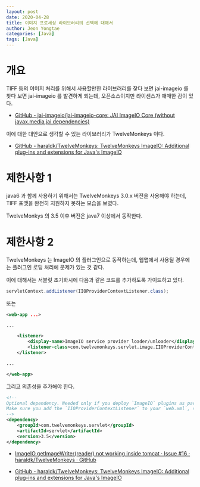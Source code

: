 ```yaml
---
layout: post
date: 2020-04-28
title: 이미지 프로세싱 라이브러리의 선택에 대해서
author: Jeon Yongtae
categories: [Java]
tags: [Java]
---
```


# 개요

TIFF 등의 이미지 처리를 위해서 사용할만한 라이브러리를 찾다 보면 jai-imageio 를 찾다 보면 jai-imageio 를 발견하게 되는데, 오픈소스이지만 라이센스가 애매한 감이 있다.

- [GitHub - jai-imageio/jai-imageio-core: JAI ImageIO Core (without javax.media.jai dependencies)](https://github.com/jai-imageio/jai-imageio-core)

이에 대한 대안으로 생각할 수 있는 라이브러리가 TwelveMonkeys 이다.

- [GitHub - haraldk/TwelveMonkeys: TwelveMonkeys ImageIO: Additional plug-ins and extensions for Java&#39;s ImageIO](https://github.com/haraldk/TwelveMonkeys)

# 제한사항 1

java6 과 함께 사용하기 위해서는 TwelveMonkeys 3.0.x 버전을 사용해야 하는데, TIFF 포맷을 완전히 지원하지 못하는 모습을 보였다. 

TwelveMonkys 의 3.5 이후 버전은 java7 이상에서 동작한다.

# 제한사항 2

TwelveMonkeys 는 ImageIO 의 플러그인으로 동작하는데, 웹앱에서 사용될 경우에는 플러그인 로딩 처리에 문제가 있는 것 같다.

이에 대해서는 서블릿 초기화시에 다음과 같은 코드를 추가하도록 가이드하고 있다.

```java
servletContext.addListener(IIOProviderContextListener.class);
```

또는

```xml
<web-app ...>

...

	<listener>
		<display-name>ImageIO service provider loader/unloader</display-name>
		<listener-class>com.twelvemonkeys.servlet.image.IIOProviderContextListener</listener-class>
	</listener>

...

</web-app>
```

그리고 의존성을 추가해야 한다.

```xml
<!--
Optional dependency. Needed only if you deploy `ImageIO` plugins as part of a web app.
Make sure you add the `IIOProviderContextListener` to your `web.xml`, see above.
-->
<dependency>
	<groupId>com.twelvemonkeys.servlet</groupId>
	<artifactId>servlet</artifactId>
	<version>3.5</version>
</dependency>
```

- [ImageIO.getImageWriter(reader) not working inside tomcat · Issue #16 · haraldk/TwelveMonkeys · GitHub](https://github.com/haraldk/TwelveMonkeys/issues/16#issuecomment-326128071)

- [GitHub - haraldk/TwelveMonkeys: TwelveMonkeys ImageIO: Additional plug-ins and extensions for Java&#39;s ImageIO](https://github.com/haraldk/TwelveMonkeys#deploying-the-plugins-in-a-web-app)
